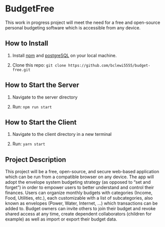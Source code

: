 # BudgetFree

This work in progress project will meet the need for a free and open-source personal budgeting software which is accessible from any device.

## How to Install

1. Install [npm](https://www.npmjs.com/) and [postgreSQL](https://www.postgresql.org/) on your local machine.

2. Clone this repo: ```git clone https://github.com/bclewi5555/budget-free.git```

## How to Start the Server

1. Navigate to the server directory

2. Run: ```npm run start```

## How to Start the Client

1. Navigate to the client directory in a new terminal

2. Run: ```yarn start```

## Project Description

This project will be a free, open-source, and secure web-based application which can be run from a compatible browser on any device. The app will adopt the envelope system budgeting strategy (as opposed to “set and forget”) in order to empower users to better understand and control their finances. Users can organize monthly budgets with categories (Income, Food, Utilities, etc.), each customizable with a list of subcategories, also known as envelopes (Power, Water, Internet, ...) which transactions can be added to. Budget owners can invite others to join their budget and revoke shared access at any time, create dependent collaborators (children for example) as well as import or export their budget data.